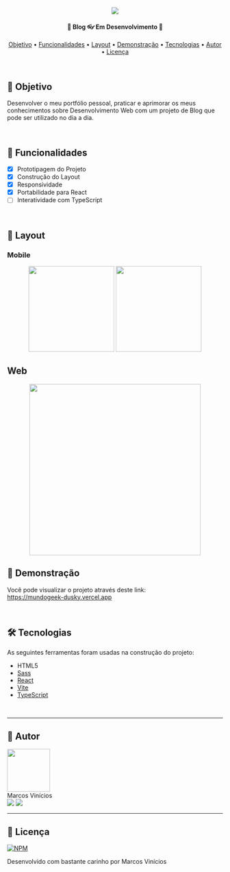 <h1 align="center">
    <img src="https://github.com/MarcosWolf/mundogeek/assets/26293082/c2ed2d97-ba06-4615-8aca-a6eb4c48fc47" />
</h1>

<h4 align="center"> 
	🚧  Blog 👓 Em Desenvolvimento 🚧
</h4>

<p align="center">
 <a href="#objetivo">Objetivo</a> • 
 <a href="#funcionalidades">Funcionalidades</a> • 
 <a href="#objetivo">Layout</a> • 
 <a href="#demonstracao">Demonstração</a> • 
 <a href="#tecnologias">Tecnologias</a> • 
 <a href="#autor">Autor</a> • 
 <a href="#licenca">Licença</a>
</p>

<br />


<div id="objetivo">
   
   ## 🎯 Objetivo

   Desenvolver o meu portfólio pessoal, praticar e aprimorar os meus conhecimentos sobre Desenvolvimento Web com um projeto de Blog que pode ser utilizado no dia a dia.
   
</div>

<br />

<div id="funcionalidades">

## 📝 Funcionalidades

- [x] Prototipagem do Projeto
- [x] Construção do Layout
- [x] Responsividade
- [x] Portabilidade para React
- [ ] Interatividade com TypeScript

</div>

<br />

<div id="layout">

  ## 🎨 Layout

  ### Mobile
  
<p align="center">
  <img src="https://github.com/MarcosWolf/mundogeek/assets/26293082/4944ba16-b851-4fb2-8b73-8bcd435c3df4" width="200px">

  <img src="https://github.com/MarcosWolf/mundogeek/assets/26293082/62097666-df9d-43b3-8143-01ef5f3041cb" width="200px">
</p>

  ## Web

<p align="center">
  <img src="https://github.com/MarcosWolf/mundogeek/assets/26293082/8a70fd40-0da8-4d93-a905-a25191c99e53" width="400px">
</p>


</div>

<div id="demonstracao">

   ## 🚀 Demonstração

   Você pode visualizar o projeto através deste link: <br/>
   <a href="https://mundogeek-dusky.vercel.app">https://mundogeek-dusky.vercel.app</a>
   
</div>

<br />

<div id="tecnologias">
   
   ## 🛠 Tecnologias
   
   As seguintes ferramentas foram usadas na construção do projeto:
   
   - HTML5
   - [Sass](https://sass-lang.com)
   - [React](https://pt-br.reactjs.org/)
   - [Vite](https://vitejs.dev/)
   - [TypeScript](https://www.typescriptlang.org/)

</div>

<br />

<div id="autor">
 
---
 
   ## 🐺 Autor

   <a href="https://www.marcoswolf.com.br/">
    <img style="width:100px" src="http://marcoswolf.com.br/img/portraitmobile.jpg" alt=""/>
    <br />    
   </a>
   Marcos Vinícios

   <div>
   	<a href="mailto:contato@marcoswolf.com.br"><img src="https://img.shields.io/badge/Gmail-D14836?style=for-the-badge&logo=gmail&logoColor=white"/></a>
   	<a href="https://www.linkedin.com/in/marcoswolf/" target="_blank" rel="noopener noreferrer"><img src="https://img.shields.io/badge/LinkedIn-0077B5?style=for-the-badge&logo=linkedin&logoColor=white"/></a>
   </div>
</div>

---

<div id="licenca">

   ## 📜 Licença

   [![NPM](https://img.shields.io/npm/l/react)](https://github.com/MarcosWolf/mundogeek/blob/main/LICENCE)

   Desenvolvido com bastante carinho por Marcos Vinícios

</div>

<br />
